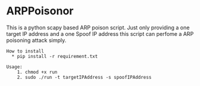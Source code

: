 # ARPPoisonor
This is a python scapy based ARP poison script. Just only providing a one target IP address and a one Spoof IP address this script can perfome a ARP poisoning attack simply.

    How to install
      * pip install -r requirement.txt

    Usage:
        1. chmod +x run
        2. sudo ./run -t targetIPAddress -s spoofIPAddress
